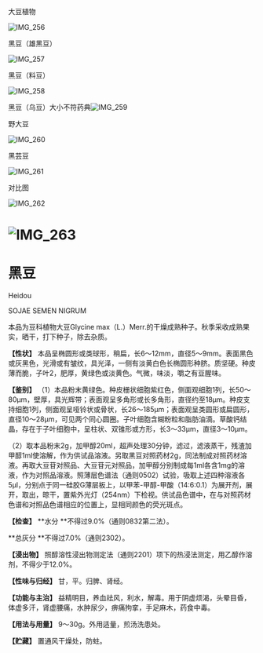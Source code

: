 大豆植物

![IMG_256](/medicine-image/hei-dou/1.png)

黑豆（雄黑豆）

![IMG_257](/medicine-image/hei-dou/2.png)

黑豆（料豆）

![IMG_258](/medicine-image/hei-dou/3.png)

黑豆（乌豆）大小不符药典![IMG_259](/medicine-image/hei-dou/4.png)

野大豆

![IMG_260](/medicine-image/hei-dou/5.png)

黑芸豆

![IMG_261](/medicine-image/hei-dou/6.png)

对比图

![IMG_262](/medicine-image/hei-dou/7.png)

# ![IMG_263](/medicine-image/hei-dou/8.png)

# ****黑豆****

Heidou

SOJAE SEMEN NIGRUM

本品为豆科植物大豆Glycine max（L.）Merr.的干燥成熟种子。秋季采收成熟果实，晒干，打下种子，除去杂质。

**【性状】** 本品呈椭圆形或类球形，稍扁，长6～12mm，直径5～9mm。表面黑色或灰黑色，光滑或有皱纹，具光泽，一侧有淡黄白色长椭圆形种脐。质坚硬。种皮薄而脆，子叶2，肥厚，黄绿色或淡黄色。气微，味淡，嚼之有豆腥味。

**【鉴别】** （1）本品粉末黄绿色。种皮栅状细胞紫红色，侧面观细胞1列，长50～80μm，壁厚，具光辉带；表面观呈多角形或长多角形，直径约至18μm。种皮支持细胞1列，侧面观呈哑铃状或骨状，长26～185μm；表面观呈类圆形或扁圆形，直径10～28μm，可见两个同心圆圈。子叶细胞含糊粉粒和脂肪油滴。草酸钙结晶，存在于子叶细胞中，呈柱状、双锥形或方形，长3～33μm，直径3～10μm。

（2）取本品粉末2g，加甲醇20ml，超声处理30分钟，滤过，滤液蒸干，残渣加甲醇1ml使溶解，作为供试品溶液。另取黑豆对照药材2g，同法制成对照药材溶液。再取大豆苷对照品、大豆苷元对照品，加甲醇分别制成每1ml各含1mg的溶液，作为对照品溶液。照薄层色谱法（通则0502）试验，吸取上述四种溶液各5μl，分别点于同一硅胶G薄层板上，以甲苯-甲醇-甲酸（14:6:0.1）为展开剂，展开，取出，晾干，置紫外光灯（254nm）下检视。供试品色谱中，在与对照药材色谱和对照品色谱相应的位置上，显相同颜色的荧光斑点。

**【检查】** **水分 **不得过9.0\%（通则0832第二法）。

**总灰分 **不得过7.0\%（通则2302）。

**【浸出物】** 照醇溶性浸出物测定法（通则2201）项下的热浸法测定，用乙醇作溶剂，不得少于12.0\%。

**【性味与归经】** 甘，平。归脾、肾经。

**【功能与主治】** 益精明目，养血祛风，利水，解毒。用于阴虚烦渴，头晕目昏，体虚多汗，肾虚腰痛，水肿尿少，痹痛拘挛，手足麻木，药食中毒。

**【用法与用量】** 9～30g。外用适量，煎汤洗患处。

**【贮藏】** 置通风干燥处，防蛀。